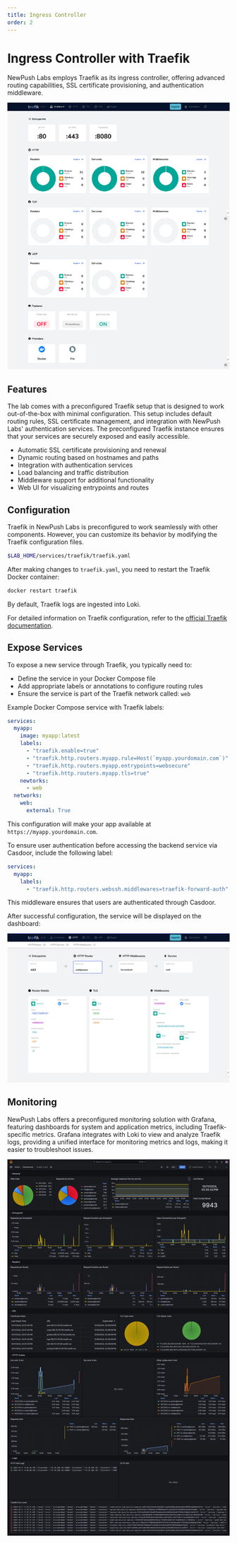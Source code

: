```yaml
---
title: Ingress Controller
order: 2
---
```


# Ingress Controller with Traefik

NewPush Labs employs Traefik as its ingress controller, offering advanced routing capabilities, SSL certificate provisioning, and authentication middleware. 

![alt text](images/traefik-dashboard.png)

## Features

The lab comes with a preconfigured Traefik setup that is designed to work out-of-the-box with minimal configuration. This setup includes default routing rules, SSL certificate management, and integration with NewPush Labs' authentication services. The preconfigured Traefik instance ensures that your services are securely exposed and easily accessible.

- Automatic SSL certificate provisioning and renewal
- Dynamic routing based on hostnames and paths
- Integration with authentication services
- Load balancing and traffic distribution
- Middleware support for additional functionality
- Web UI for visualizing entrypoints and routes

## Configuration

Traefik in NewPush Labs is preconfigured to work seamlessly with other components. However, you can customize its behavior by modifying the Traefik configuration files.

```bash
$LAB_HOME/services/traefik/traefik.yaml
```

After making changes to `traefik.yaml`, you need to restart the Traefik Docker container:

```bash
docker restart traefik
```

By default, Traefik logs are ingested into Loki.

For detailed information on Traefik configuration, refer to the [official Traefik documentation](https://doc.traefik.io/traefik/).


## Expose Services

To expose a new service through Traefik, you typically need to:

- Define the service in your Docker Compose file
- Add appropriate labels or annotations to configure routing rules
- Ensure the service is part of the Traefik network called: `web`  

Example Docker Compose service with Traefik labels:

```yaml
services:
  myapp:
    image: myapp:latest
    labels:
      - "traefik.enable=true"
      - "traefik.http.routers.myapp.rule=Host(`myapp.yourdomain.com`)"
      - "traefik.http.routers.myapp.entrypoints=websecure"
      - "traefik.http.routers.myapp.tls=true"
    newtorks:
      - web
  networks:
    web:
      external: True
```

This configuration will make your app available at `https://myapp.yourdomain.com`.

To ensure user authentication before accessing the backend service via Casdoor, include the following label:

```yaml
services:
  myapp:
    labels:
      - "traefik.http.routers.webssh.middlewares=traefik-forward-auth"
```

This middleware ensures that users are authenticated through Casdoor.

After successful configuration, the service will be displayed on the dashboard:

![Treaefik Service Example](../components/images/traefik-service.png)

## Monitoring

NewPush Labs offers a preconfigured monitoring solution with Grafana, featuring dashboards for system and application metrics, including Traefik-specific metrics. Grafana integrates with Loki to view and analyze Traefik logs, providing a unified interface for monitoring metrics and logs, making it easier to troubleshoot issues.

![Traefik in Grafana](../components/images/grafana_traefik.png)